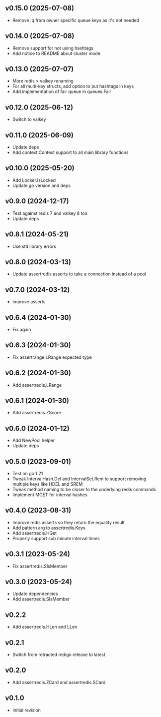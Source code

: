 v0.15.0 (2025-07-08)
-------------------------
 * Remove :q from owner specific queue keys as it's not needed

v0.14.0 (2025-07-08)
-------------------------
 * Remove support for not using hashtags
 * Add notice to README about cluster mode

v0.13.0 (2025-07-07)
-------------------------
 * More redis > valkey renaming
 * For all multi-key structs, add option to put hashtags in keys
 * Add implementation of fair queue in queues.Fair

v0.12.0 (2025-06-12)
-------------------------
 * Switch to valkey

v0.11.0 (2025-06-09)
-------------------------
 * Update deps
 * Add context.Context support to all main library functions

v0.10.0 (2025-05-20)
-------------------------
 * Add Locker.IsLocked
 * Update go version and deps

v0.9.0 (2024-12-17)
-------------------------
 * Test against redis 7 and valkey 8 too
 * Update deps

v0.8.1 (2024-05-21)
-------------------------
 * Use std library errors

v0.8.0 (2024-03-13)
-------------------------
 * Update assertredis asserts to take a connection instead of a pool

v0.7.0 (2024-03-12)
-------------------------
 * Improve asserts

v0.6.4 (2024-01-30)
-------------------------
 * Fix again

v0.6.3 (2024-01-30)
-------------------------
 * Fix assertrange.LRange expected type

v0.6.2 (2024-01-30)
-------------------------
 * Add assertredis.LRange

v0.6.1 (2024-01-30)
-------------------------
 * Add assertredis.ZScore

v0.6.0 (2024-01-12)
-------------------------
 * Add NewPool helper
 * Update deps

v0.5.0 (2023-09-01)
-------------------------
 * Test on go 1.21
 * Tweak IntervalHash.Del and IntervalSet.Rem to support removing multiple keys like HDEL and SREM
 * Tweak method naming to be closer to the underlying redis commands
 * Implement MGET for interval hashes

v0.4.0 (2023-08-31)
-------------------------
 * Improve redis asserts so they return the equality result
 * Add pattern arg to assertredis.Keys
 * Add assertredis.HGet 
 * Properly support sub minute interval times

v0.3.1 (2023-05-24)
-------------------------
 * Fix assertredis.SIsMember

v0.3.0 (2023-05-24)
-------------------------
 * Update dependencies
 * Add assertredis.SIsMember

v0.2.2
----------
 * Add assertredis.HLen and LLen

v0.2.1
----------
 * Switch from retracted redigo release to latest

v0.2.0
----------
 * Add assertredis.ZCard and assertredis.SCard

v0.1.0
----------
* Initial revision

